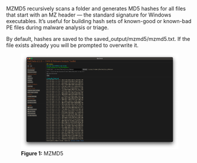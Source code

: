 MZMD5 recursively scans a folder and generates MD5 hashes for all files that start with an MZ header — the standard signature for Windows executables. It’s useful for building hash sets of known-good or known-bad PE files during malware analysis or triage.

By default, hashes are saved to the saved_output/mzmd5/mzmd5.txt. If the file exists already you will be prompted to overwrite it.

<figure>
  <img src="/images/mzmd5.png" alt="MZMD5">
  <figcaption><strong>Figure 1:</strong> MZMD5</figcaption>
</figure>

